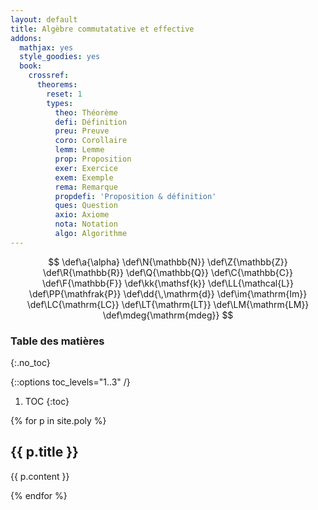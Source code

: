 ```yaml
---
layout: default
title: Algèbre commutatative et effective
addons:
  mathjax: yes
  style_goodies: yes
  book:
    crossref:
      theorems:
        reset: 1
        types:
          theo: Théorème
          defi: Définition
          preu: Preuve
          coro: Corollaire
          lemm: Lemme
          prop: Proposition
          exer: Exercice
          exem: Exemple
          rema: Remarque
          propdefi: 'Proposition & définition'
          ques: Question
          axio: Axiome
          nota: Notation
          algo: Algorithme
---
```


$$
\def\a{\alpha}
\def\N{\mathbb{N}}
\def\Z{\mathbb{Z}}
\def\R{\mathbb{R}}
\def\Q{\mathbb{Q}}
\def\C{\mathbb{C}}
\def\F{\mathbb{F}}
\def\kk{\mathsf{k}}
\def\LL{\mathcal{L}}
\def\PP{\mathfrak{P}}
\def\dd{\,\mathrm{d}}
\def\im{\mathrm{Im}}
\def\LC{\mathrm{LC}}
\def\LT{\mathrm{LT}}
\def\LM{\mathrm{LM}}
\def\mdeg{\mathrm{mdeg}}
$$

<style>
ol#markdown-toc ol {
list-style-type: decimal;
}
</style>

### Table des matières
{:.no_toc}

{::options toc_levels="1..3" /}
1. TOC
{:toc}

{% for p in site.poly %}
## {{ p.title }}

{{ p.content }}

{% endfor %}
